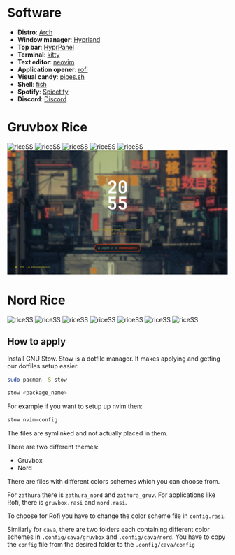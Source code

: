 # Software
-   **Distro**: [Arch](https://archlinux.org)
-   **Window manager**: [Hyprland](https://hyprland.org/)
-   **Top bar**: [HyprPanel](https://hyprpanel.com/)
-   **Terminal**: [kitty](https://github.com/kovidgoyal/kitty)
-   **Text editor**: [neovim](https://github.com/neovim/neovim)
-   **Application opener**: [rofi](https://github.com/davatorium/rofi)
-   **Visual candy**: [pipes.sh](https://github.com/pipeseroni/pipes.sh)
-   **Shell**: [fish](https://github.com/fish-shell/fish-shell)
-   **Spotify**: [Spicetify](https://github.com/spicetify)
-   **Discord**: [Discord](https://betterdiscord.app/)


# Gruvbox Rice

![riceSS](images/gruv_terminal.png)
![riceSS](images/gruv_main.png)
![riceSS](images/gruv_music.png)
![riceSS](images/gruv_nvim.png)
![riceSS](images/gruv_discord.png)
![riceSS](images/hyprlock.png)

# Nord Rice

![riceSS](images/kitty.png)
![riceSS](images/applications.png)
![riceSS](images/cava.png)
![riceSS](images/main.png)
![riceSS](images/nvim.png)
![riceSS](images/spotify.png)
![riceSS](images/discord.png)

## How to apply

Install GNU Stow. Stow is a dotfile manager. It makes applying and getting our dotfiles setup easier.

```bash
sudo pacman -S stow
```
```bash
stow <package_name>
```

For example if you want to setup up nvim then:
```bash
stow nvim-config
```

The files are symlinked and not actually placed in them.

There are two different themes:

- Gruvbox
- Nord

There are files with different colors schemes which you can choose from.

For `zathura` there is `zathura_nord` and `zathura_gruv`. For applications like Rofi, there is `gruvbox.rasi` and `nord.rasi`.

To choose for Rofi you have to change the color scheme file in `config.rasi`.

Similarly for `cava`, there are two folders each containing different color schemes in `.config/cava/gruvbox` and `.config/cava/nord`. You have to copy the `config` file from the desired folder to the `.config/cava/config`
